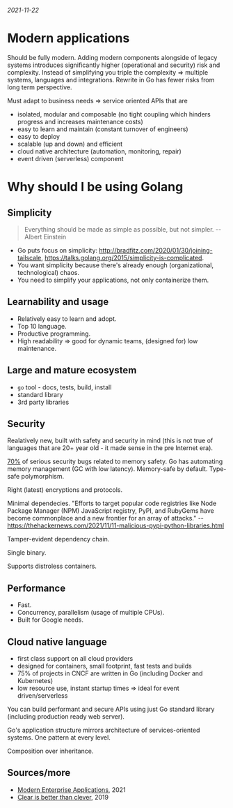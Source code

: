 *2021-11-22*

# Modern applications

Should be fully modern. Adding modern components alongside of legacy systems introduces significantly higher (operational and security) risk and complexity. Instead of simplifying you triple the complexity => multiple systems, languages and integrations. Rewrite in Go has fewer risks from long term perspective.

Must adapt to business needs => service oriented APIs that are

* isolated, modular and composable (no tight coupling which hinders progress and increases maintenance costs)
* easy to learn and maintain (constant turnover of engineers)
* easy to deploy
* scalable (up and down) and efficient
* cloud native architecture (automation, monitoring, repair)
* event driven (serverless) component

# Why should I be using Golang

## Simplicity 

> Everything should be made as simple as possible, but not simpler. -- Albert Einstein

* Go puts focus on simplicity: http://bradfitz.com/2020/01/30/joining-tailscale, https://talks.golang.org/2015/simplicity-is-complicated.
* You want simplicity because there's already enough (organizational, technological) chaos.
* You need to simplify your applications, not only containerize them.

## Learnability and usage

* Relatively easy to learn and adopt.
* Top 10 language.
* Productive programming.
* High readability => good for dynamic teams, (designed for) low maintenance.

## Large and mature ecosystem

* `go` tool - docs, tests, build, install
* standard library
* 3rd party libraries

## Security

Realatively new, built with safety and security in mind (this is not true of languages that are 20+ year old - it made sense in the pre Internet era).

[70%](https://raw.githubusercontent.com/microsoft/MSRC-Security-Research/master/presentations/2019_02_BlueHatIL/2019_02%20-%20BlueHatIL%20-%20Trends%2C%20challenge%2C%20and%20shifts%20in%20software%20vulnerability%20mitigation.pdf) of serious security bugs related to memory safety. Go has automating memory management (GC with low latency). Memory-safe by default. Type-safe polymorphism.

Right (latest) encryptions and protocols.

Minimal dependecies. "Efforts to target popular code registries like Node Package Manager (NPM) JavaScript registry, PyPI, and RubyGems have become commonplace and a new frontier for an array of attacks." -- https://thehackernews.com/2021/11/11-malicious-pypi-python-libraries.html

Tamper-evident dependency chain.

Single binary.

Supports distroless containers.

## Performance

* Fast.
* Concurrency, parallelism (usage of multiple CPUs).
* Built for Google needs.

## Cloud native language

* first class support on all cloud providers
* designed for containers, small footprint, fast tests and builds
* 75% of projects in CNCF are written in Go (including Docker and Kubernetes)
* low resource use, instant startup times => ideal for event driven/serverless

You can build performant and secure APIs using just Go standard library (including production ready web server).

Go's application structure mirrors architecture of services-oriented systems. One pattern at every level.

Composition over inheritance.

## Sources/more

* [Modern Enterprise Applications](https://www.youtube.com/watch?v=5fgG1qZaV4w), 2021
* [Clear is better than clever](https://youtu.be/NwEuRO_w8HE), 2019
